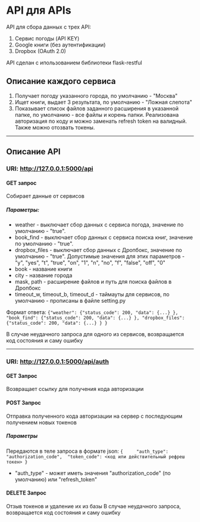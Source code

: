 # API для APIs

API для сбора данных с трех API: 

1. Сервис погоды (API KEY)
2. Google книги (без аутентификации)
3. Dropbox (OAuth 2.0)

API сделан с ипользованием библиотеки flask-restful

## Описание каждого сервиса

1. Получает погоду указанного города, по умолчанию - "Москва"
2. Ищет книги, выдает 3 результата, по умолчанию - "Ложная слепота" 
3. Показывает список файлов заданного расширения в указанной папке, по умолчанию - все файлы и корень папки. Реализована авторизация по коду и можно заменать refresh token на валидный. Также можно отозвать токены.
---
## Описание API 

### URI: http://127.0.0.1:5000/api

#### GET запрос
Собирает данные от сервисов

##### Параметры: 
- weather - выключает сбор данных с сервиса погода, значение по умолчанию - "true". 
- book_find - выключает сбор данных с сервиса поиска книг, значение по умолчанию - "true".
- dropbox_files - выключает сбор данных с Дропбокс, значение по умолчанию - "true".
Допустимые значения для этих параметров - "y", "yes", "t", "true", "on", "1", "n", "no", "f", "false", "off", "0"
- book - название книги
- city - название города
- mask, path - расширение файлов  и путь для поиска файлов в Дропбокс
- timeout_w, timeout_b, timeout_d - таймауты для сервисов, по умолчанию - прописаны в файле setting.py

Формат ответа: 
`{"weather": {"status_code": 200, "data": {...} },
  "book_find": {"status_code": 200, "data": {...} },
  "dropbox_files": {"status_code": 200, "data": {...} }
  }`

В случае неудачного запроса для одного из сервисов, возвращается код состояния и саму ошибку

---

### URI: http://127.0.0.1:5000/api/auth

#### GET Запрос
Возвращает ссылку для получения кода авторизации

#### POST Запрос
Отправка полученного кода авторизации на сервер с последующим получением новых токенов

##### Параметры
Передаются в теле запроса в формате json: 
`{    
    "auth_type": "authorization_code", 
    "token_code": <код или действительный рефреш токен>
}`
- "auth_type" - может иметь значения "authorization_code" (по умолчанию) или "refresh_token"

#### DELETE Запрос
Отзыв токенов и удаление их из базы
В случае неудачного запроса, возвращается код состояния и саму ошибку
